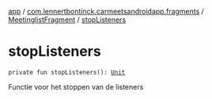 [app](../../index.md) / [com.lennertbontinck.carmeetsandroidapp.fragments](../index.md) / [MeetinglistFragment](index.md) / [stopListeners](./stop-listeners.md)

# stopListeners

`private fun stopListeners(): `[`Unit`](https://kotlinlang.org/api/latest/jvm/stdlib/kotlin/-unit/index.html)

Functie voor het stoppen van de listeners

